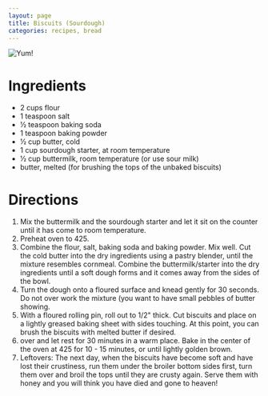 ```yaml
---
layout: page
title: Biscuits (Sourdough)
categories: recipes, bread
---
```


![Yum!](/assets/images/biscuit.jpg)


# Ingredients

* 2 cups flour
* 1 teaspoon salt
* 1⁄2 teaspoon baking soda
* 1 teaspoon baking powder
* 1⁄2 cup butter, cold
* 1 cup sourdough starter, at room temperature
* 1⁄2 cup buttermilk, room temperature (or use sour milk)
* butter, melted (for brushing the tops of the unbaked biscuits)

# Directions

1. Mix the buttermilk and the sourdough starter and let it sit on the counter until it has come to room temperature.
2. Preheat oven to 425.
3. Combine the flour, salt, baking soda and baking powder. Mix well. Cut the cold butter into the dry ingredients using a pastry blender, until the mixture resembles cornmeal.
Combine the buttermilk/starter into the dry ingredients until a soft dough forms and it comes away from the sides of the bowl.
4. Turn the dough onto a floured surface and knead gently for 30 seconds. Do not over work the mixture (you want to have small pebbles of butter showing.
5. With a floured rolling pin, roll out to 1/2" thick. Cut biscuits and place on a lightly greased baking sheet with sides touching. At this point, you can brush the biscuits with melted butter if desired.
6. over and let rest for 30 minutes in a warm place. Bake in the center of the oven at 425 for 10 - 15 minutes, or until lightly golden brown.
7. Leftovers: The next day, when the biscuits have become soft and have lost their crustiness, run them under the broiler bottom sides first, turn them over and broil the tops until they are crusty again. Serve them with honey and you will think you have died and gone to heaven!
